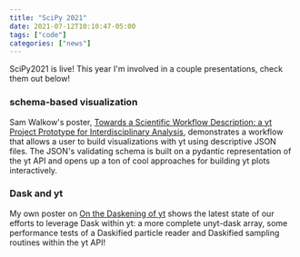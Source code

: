 ```yaml
---
title: "SciPy 2021"
date: 2021-07-12T10:10:47-05:00
tags: ["code"]
categories: ["news"]
---
```


SciPy2021 is live! This year I'm involved in a couple presentations, check them out below!

### schema-based visualization

Sam Walkow's poster, [Towards a Scientific Workflow Description: a yt Project Prototype for Interdisciplinary Analysis](https://samwalkow.github.io/2021-scipy-poster-ScientificWorkflowDescription/), demonstrates a workflow that allows a user to build visualizations with yt using descriptive JSON files. The JSON's validating schema is built on a pydantic representation of the yt API and opens up a ton of cool approaches for building yt plots interactively.

### Dask and yt

My own poster on [On the Daskening of yt](https://chrishavlin.github.io/scipy2021/) shows the latest state of our efforts to leverage Dask within yt: a more complete unyt-dask array, some performance tests of a Daskified particle reader and Daskified sampling routines within the yt API!
